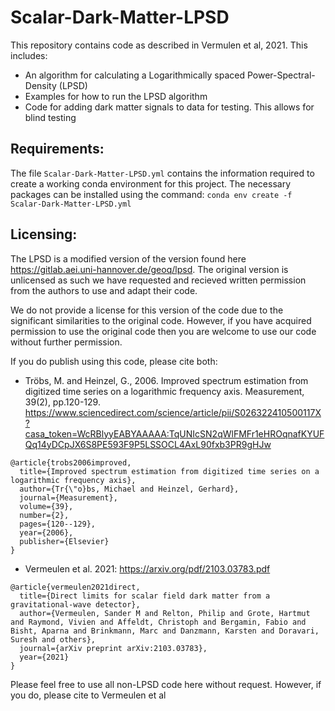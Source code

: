# Scalar-Dark-Matter-LPSD
This repository contains code as described in Vermulen et al, 2021. This includes:
- An algorithm for calculating a Logarithmically spaced Power-Spectral-Density (LPSD)
- Examples for how to run the LPSD algorithm
- Code for adding dark matter signals to data for testing. This allows for blind testing

## Requirements:
The file `Scalar-Dark-Matter-LPSD.yml` contains the information required to create a working conda 
environment for this project. The necessary packages can be installed using the command:
`conda env create -f Scalar-Dark-Matter-LPSD.yml`

## Licensing:
The LPSD is a modified version of the version found here https://gitlab.aei.uni-hannover.de/geoq/lpsd.
The original version is unlicensed as such we have requested and recieved written permission from the 
authors to use and adapt their code.

We do not provide a license for this version of the code due to the significant similarities to
the original code. However, if you have acquired permission to use the original code then you are
welcome to use our code without further permission.

If you do publish using this code, please cite both:
- Tröbs, M. and Heinzel, G., 2006. Improved spectrum estimation from digitized time series on a logarithmic frequency axis. Measurement, 39(2), pp.120-129.
https://www.sciencedirect.com/science/article/pii/S026322410500117X?casa_token=WcRBlyyEABYAAAAA:TqUNIcSN2qWlFMFr1eHROqnafKYUFQq14yDCpJX6S8PE593F9P5LSSOCL4AxL90fxb3PR9gHJw
```
@article{trobs2006improved,
  title={Improved spectrum estimation from digitized time series on a logarithmic frequency axis},
  author={Tr{\"o}bs, Michael and Heinzel, Gerhard},
  journal={Measurement},
  volume={39},
  number={2},
  pages={120--129},
  year={2006},
  publisher={Elsevier}
}
```
- Vermeulen et al. 2021: https://arxiv.org/pdf/2103.03783.pdf
```
@article{vermeulen2021direct,
  title={Direct limits for scalar field dark matter from a gravitational-wave detector},
  author={Vermeulen, Sander M and Relton, Philip and Grote, Hartmut and Raymond, Vivien and Affeldt, Christoph and Bergamin, Fabio and Bisht, Aparna and Brinkmann, Marc and Danzmann, Karsten and Doravari, Suresh and others},
  journal={arXiv preprint arXiv:2103.03783},
  year={2021}
}
```

Please feel free to use all non-LPSD code here without request. However, if you do, please cite to Vermeulen et al
